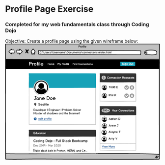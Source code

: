 # Profile Page Exercise
### Completed for my web fundamentals class through Coding Dojo

Objective: Create a profile page using the given wireframe below:
![](img/reference.png)